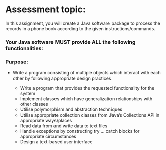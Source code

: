 # Assessment topic:

In this assignment, you will create a Java software package to process the records in a
phone book according to the given instructions/commands. 

### Your Java software MUST provide ALL the following functionalities:

### Purpose: 
- Write a program consisting of multiple objects which interact with each other by
following appropriate design practices

  - Write a program that provides the requested functionality for the system
  - Implement classes which have generalization relationships with other classes
  - Utilise polymorphism and abstraction techniques
  - Utilise appropriate collection classes from Java’s Collections API in appropriate
  ways/places
  - Read data from and write data to text files
  - Handle exceptions by constructing try … catch blocks for appropriate
  circumstances
  - Design a text-based user interface



